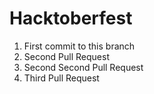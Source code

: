 # Hacktoberfest

1. First commit to this branch
2. Second Pull Request
3. Second Second Pull Request
4. Third Pull Request
